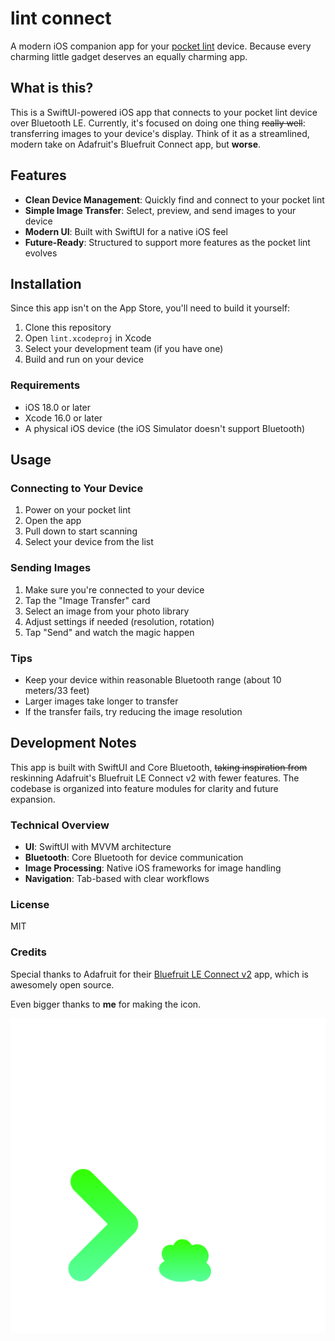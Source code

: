 # lint connect

A modern iOS companion app for your [pocket lint](https://github.com/markuryy/pocket_lint) device. Because every charming little gadget deserves an equally charming app.

## What is this?

This is a SwiftUI-powered iOS app that connects to your pocket lint device over Bluetooth LE. Currently, it's focused on doing one thing ~~really well~~: transferring images to your device's display. Think of it as a streamlined, modern take on Adafruit's Bluefruit Connect app, but **worse**.

## Features

- **Clean Device Management**: Quickly find and connect to your pocket lint
- **Simple Image Transfer**: Select, preview, and send images to your device
- **Modern UI**: Built with SwiftUI for a native iOS feel
- **Future-Ready**: Structured to support more features as the pocket lint evolves

## Installation

Since this app isn't on the App Store, you'll need to build it yourself:

1. Clone this repository
2. Open `lint.xcodeproj` in Xcode
3. Select your development team (if you have one)
4. Build and run on your device

### Requirements

- iOS 18.0 or later
- Xcode 16.0 or later
- A physical iOS device (the iOS Simulator doesn't support Bluetooth)

## Usage

### Connecting to Your Device

1. Power on your pocket lint
2. Open the app
3. Pull down to start scanning
4. Select your device from the list

### Sending Images

1. Make sure you're connected to your device
2. Tap the "Image Transfer" card
3. Select an image from your photo library
4. Adjust settings if needed (resolution, rotation)
5. Tap "Send" and watch the magic happen

### Tips

- Keep your device within reasonable Bluetooth range (about 10 meters/33 feet)
- Larger images take longer to transfer
- If the transfer fails, try reducing the image resolution

## Development Notes

This app is built with SwiftUI and Core Bluetooth, ~~taking inspiration from~~ reskinning Adafruit's Bluefruit LE Connect v2 with fewer features. The codebase is organized into feature modules for clarity and future expansion.

### Technical Overview

- **UI**: SwiftUI with MVVM architecture
- **Bluetooth**: Core Bluetooth for device communication
- **Image Processing**: Native iOS frameworks for image handling
- **Navigation**: Tab-based with clear workflows

### License

MIT

### Credits

Special thanks to Adafruit for their [Bluefruit LE Connect v2](https://github.com/adafruit/Bluefruit_LE_Connect_v2) app, which is awesomely open source.

Even bigger thanks to **me** for making the icon.

![](lint/Assets.xcassets/AppIcon.appiconset/Icon-Dark-1024x1024.png)